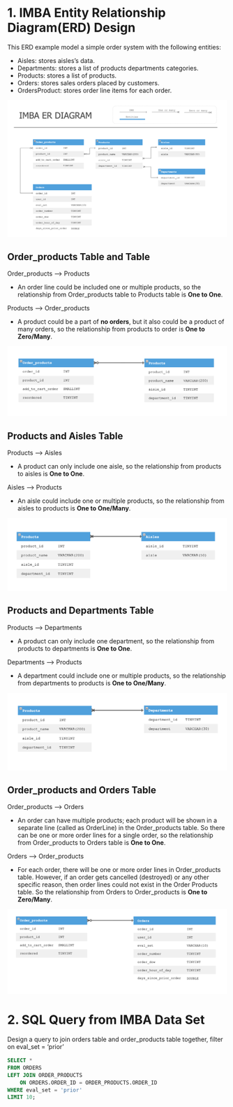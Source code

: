 # 1. IMBA Entity Relationship Diagram(ERD) Design

This ERD example model a simple order system with the following entities:

* Aisles: stores aisles’s data.
* Departments: stores a list of products departments categories.
* Products: stores a list of products.
* Orders: stores sales orders placed by customers.
* OrdersProduct: stores order line items for each order.

![ER Diagram](https://github.com/miaaaalu/-Sample-ER-diagram-of-a-order-processing-system/blob/master/er_model_assets/ER_model_diagram.png?raw=true)


## Order_products Table and Table

Order_products --> Products
* An order line could be included one or multiple products, so the relationship from Order_products table to Products table is **One to One**.

Products --> Order_products
* A product could be a part of **no orders**, but it also could be a product of many orders, so the relationship from products to order is **One to Zero/Many**.

![ER Diagram](https://github.com/miaaaalu/-Sample-ER-diagram-of-a-order-processing-system/blob/master/er_model_assets/order_products%20-%20Products.png?raw=true)

## Products and Aisles Table

Products --> Aisles
* A product can only include one aisle, so the relationship from products to aisles is **One to One**.

Aisles --> Products
* An aisle could include one or multiple products, so the relationship from aisles to products is **One to One/Many**.

![ER Diagram](https://github.com/miaaaalu/-Sample-ER-diagram-of-a-order-processing-system/blob/master/er_model_assets/products-aisles.png?raw=true)

## Products and Departments Table 

Products --> Departments
* A product can only include one department, so the relationship from products to departments is **One to One**.

Departments --> Products
* A department could include one or multiple products, so the relationship from departments to products is **One to One/Many**.

![ER Diagram](https://github.com/miaaaalu/-Sample-ER-diagram-of-a-order-processing-system/blob/master/er_model_assets/products-departments.png?raw=true)

## Order_products and Orders Table

Order_products --> Orders
* An order can have multiple products; each product will be shown in a separate line (called as OrderLine) in the Order_products table. So there can be one or more order lines for a single order, so the relationship from Order_products to Orders table is **One to One**.

Orders --> Order_products
* For each order, there will be one or more order lines in Order_products table. However, if an order gets cancelled (destroyed) or any other specific reason, then order lines could not exist in the Order Products table. So the relationship from Orders to Order_products is **One to Zero/Many**.

![ER Diagram](https://github.com/miaaaalu/-Sample-ER-diagram-of-a-order-processing-system/blob/master/er_model_assets/order_products%20-%20orders.png?raw=true)

# 2. SQL Query from IMBA Data Set
Design a query to join orders table and order_products table together, filter on eval_set = ‘prior’
```sql
SELECT * 
FROM ORDERS
LEFT JOIN ORDER_PRODUCTS
    ON ORDERS.ORDER_ID = ORDER_PRODUCTS.ORDER_ID
WHERE eval_set = 'prior'
LIMIT 10;
```